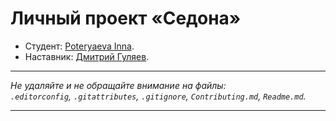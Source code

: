 # Личный проект «Седона»

* Студент: [Poteryaeva Inna](https://up.htmlacademy.ru/htmlcss/29/user/1452537).
* Наставник: [Дмитрий Гуляев](https://htmlacademy.ru/profile/dima).

---

_Не удаляйте и не обращайте внимание на файлы:_<br>
_`.editorconfig`, `.gitattributes`, `.gitignore`, `Contributing.md`, `Readme.md`._

---
